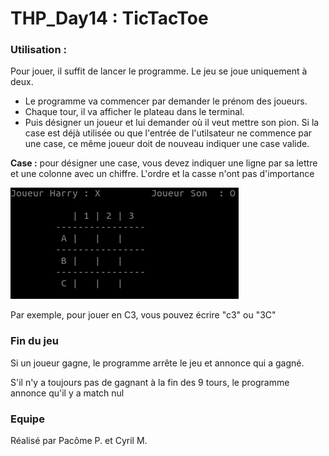 # THP_Day14 : TicTacToe

### Utilisation : 
Pour jouer, il suffit de lancer le programme. Le jeu se joue uniquement à deux. 

* Le programme va commencer par demander le prénom des joueurs.
* Chaque tour, il va afficher le plateau dans le terminal.
* Puis désigner un joueur et lui demander où il veut mettre son pion. Si la case est déjà utilisée ou que l'entrée de l'utilsateur ne commence par une case, ce même joueur doit de nouveau indiquer une case valide. 


**Case :** pour désigner une case, vous devez indiquer une ligne par sa lettre et une colonne avec un chiffre. L'ordre et la casse n'ont pas d'importance 


![captude d'écran du tableau](https://github.com/C83/THP_Day14/blob/master/img/img_tableau.png)


Par exemple, pour jouer en C3, vous pouvez écrire "c3" ou "3C"

### Fin du jeu 
Si un joueur gagne, le programme arrête le jeu et annonce qui a gagné.

S'il n'y a toujours pas de gagnant à la fin des 9 tours, le programme annonce qu'il y a match nul


### Equipe 
Réalisé par Pacôme P. et Cyril M.

